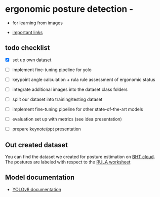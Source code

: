 # ergonomic posture detection - 
      
- for learning from images

- [important links](learning_from_images/todo.md)


## todo checklist

- [x] set up own dataset

- [ ] implement fine-tuning pipeline for yolo

- [ ] keypoint angle calculation + rula rule assessment of ergonomic status

- [ ] integrate additional images into the dataset class folders

- [ ] split our dataset into training/testing dataset

- [ ] implement fine-tuning pipeline for other state-of-the-art models

- [ ] evaluation set up with metrics (see idea presentation)

- [ ] prepare keynote/ppt presentation 


## Out created dataset

You can find the dataset we created for posture estimation on [BHT cloud](https://cloud.bht-berlin.de/index.php/s/3HTdw2MXqFR5SJy).
The postures are labeled with respect to the [RULA worksheet](https://ergo-plus.com/wp-content/uploads/RULA.pdf)

## Model documentation

- [YOLOv8 documentation](https://docs.ultralytics.com/tasks/pose/#models)

